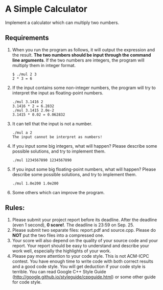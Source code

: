# A Simple Calculator

Implement a calculator which can multiply two numbers.

## Requirements

1. When you run the program as follows, it will output the expression and the result.
   **The two numbers should be input through the command line arguments**. If the two
   numbers are integers, the program will multiply them in integer format.
   
   ```
   $ ./mul 2 3
   2 * 3 = 6
   ```

2. If the input contains some non-integer numbers, the program will try to interpret
   the input as floating-point numbers.
   
   ```
   ./mul 3.1416 2
   3.1416 * 2 = 6.2832
   ./mul 3.1415 2.0e-2
   3.1415 * 0.02 = 0.062832
   ```

3. It can tell that the input is not a number.
   
   ```
   ./mul a 2
   The input cannot be interpret as numbers!
   ```

4. If you input some big integers, what will happen? Please describe some possible
   solutions, and try to implement them.
   
   ```
   ./mul 1234567890 1234567890
   ```

5. If you input some big floating-point numbers, what will happen? Please describe
   some possible solutions, and try to implement them.
   
   ```
   ./mul 1.0e200 1.0e200
   ```

6. Some others which can improve the program.

## Rules:

1. Please submit your project report before its deadline. After the deadline (even
   1 second), **0 score!**. The deadline is 23:59 on Sep. 25.
1. Please submit two separate files: report.pdf and source.cpp. Please do **NOT**
   put the two files into a compressed one.
1. Your score will also depend on the quality of your source code and your report.
   Your report should be easy to understand and describe your work well, especially
   the highlights of your work.
1. Please pay more attention to your code style. This is not ACM-ICPC contest. You
   have enough time to write code with both correct results and a good code style.
   You will get deduction if your code style is terrible. You can read Google C++
   Style Guide (http://google.github.io/styleguide/cppguide.html) or some other
   guide for code style.
